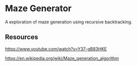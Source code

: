# Maze Generator
A exploration of maze generation using recursive backtracking.

## Resources
https://www.youtube.com/watch?v=Y37-gB83HKE

https://en.wikipedia.org/wiki/Maze_generation_algorithm
